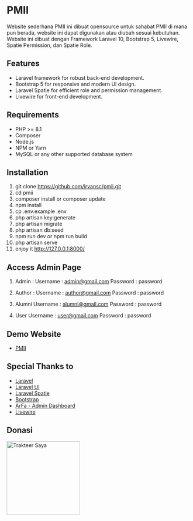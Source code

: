 # PMII

Website sederhana PMII ini dibuat opensource untuk sahabat PMII di mana pun berada, website ini dapat digunakan atau diubah sesuai kebutuhan.
Website ini dibuat dengan Framework Laravel 10, Bootstrap 5, Livewire, Spatie Permission, dan Spatie Role.

## Features

- Laravel framework for robust back-end development.
- Bootstrap 5 for responsive and modern UI design.
- Laravel Spatie for efficient role and permission management.
- Livewire for front-end development.

## Requirements

- PHP >= 8.1
- Composer
- Node.js
- NPM or Yarn
- MySQL or any other supported database system

## Installation

1. git clone https://github.com/irvansc/pmii.git
2. cd pmii
3. composer install or composer update
4. npm install
5. cp .env.example .env
6. php artisan key:generate
7. php artisan migrate
8. php artisan db:seed
9. npm run dev or npm run build
10. php artisan serve
11. enjoy it http://127.0.0.1:8000/

## Access Admin Page
1. Admin :
Username : admin@gmail.com
Password : password

2. Author : 
Username : author@gmail.com
Password : password

3. Alumni
Username : alumni@gmail.com
Password : password

4. User
Username : user@gmail.com
Password : password

## Demo Website
 - [PMII](https://pmii.wkngproject.com)


## Special Thanks to 
- [Laravel](https://laravel.com/docs/10.x)
- [Laravel UI](https://github.com/laravel/ui)
- [Laravel Spatie](https://spatie.be/docs/laravel-permission/v6/introduction)
- [Bootstrap](https://getbootstrap.com/docs/5.3/getting-started/introduction/)
- [ArFa - Admin Dashboard](https://github.com/abdulisabdul/arfa)
- [Livewire](https://laravel-livewire.com/)

## Donasi 
<a href="https://trakteer.id/irvanscx/tip">
  <img src="https://trakteer.id/images/mix/navbar-logo.png" alt="Trakteer Saya" width="200"/>
</a>

